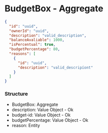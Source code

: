 # BudgetBox - Aggregate

```json
{
  "id": "uuid",
  "ownerId": "uuid",
  "description": "valid_description",
  "balanceAvaliable": 1000,
  "isPercentual": true,
  "budgetPercentage": 80,
  "reasons": [
    {
      "id": "uuid",
      "description": "valid_descripíont"
    }
  ]
}
```

### Structure

- BudgetBox: Aggregate
- description: Value Object - Ok
- budget-id: Value Object - Ok
- budgetPercentage: Value Object - Ok
- reason: Entity
